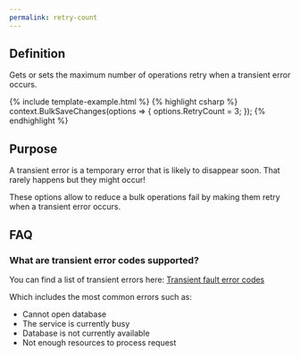 ```yaml
---
permalink: retry-count
---
```


## Definition
Gets or sets the maximum number of operations retry when a transient error occurs.

{% include template-example.html %} 
{% highlight csharp %}
context.BulkSaveChanges(options => {
	options.RetryCount = 3;
});
{% endhighlight %}

## Purpose
A transient error is a temporary error that is likely to disappear soon. That rarely happens but they might occur!

These options allow to reduce a bulk operations fail by making them retry when a transient error occurs.

## FAQ

### What are transient error codes supported?
You can find a list of transient errors here: [Transient fault error codes](https://docs.microsoft.com/en-us/azure/sql-database/sql-database-develop-error-messages#transient-fault-error-codes)

Which includes the most common errors such as:
- Cannot open database
- The service is currently busy
- Database is not currently available
- Not enough resources to process request